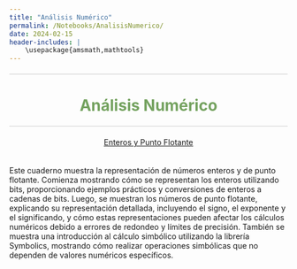 ```yaml
---
title: "Análisis Numérico"
permalink: /Notebooks/AnalisisNumerico/
date: 2024-02-15
header-includes: |
    \usepackage{amsmath,mathtools}
---
```


<script
  src="https://cdn.mathjax.org/mathjax/latest/MathJax.js?config=TeX-AMS-MML_HTMLorMML"
  type="text/javascript">
</script>

<html>
<head>
    <style>
        /* Estilos para centrar y cambiar el color del texto */
        h1 {
            text-align: center; /* Centra el texto horizontalmente */
            color: rgba(72, 133, 45, 0.76); /* Cambia el color del texto a verde */
        }
    </style>
</head>
<body>

<style>

    .container {
      max-width: 800px;
      margin: 20px auto;
      overflow: hidden;
    }

    .person {
      display: flex;
      margin-bottom: 20px;
      justify-content: space-between;
      align-items: center;
      flex-wrap: wrap;
    }

    .person img {
      max-width: 200px;
      max-height: 200px;
      border-radius: 50%;
      margin-right: 20px;
      margin-left: 20px;
    }

    .person .info {
      flex: 1;
      text-align: left;
    }

    .person:nth-child(even) {
      flex-direction: row-reverse;
    }

    h2 {
      text-align: center;
      color: #333;
    }

    hr {
            border: none; /* Elimina el borde */
            height: 1px; /* Altura de la línea */
            background-color: #CCCCCC; /* Color de la línea */
            margin: 20px 0; /* Margen superior e inferior */
        }
  </style>

<hr>

<h1>Análisis Numérico</h1>

<hr>

</body>
</html>

<div class="button-container">
  <a href="https://labmatecc.github.io/Notebooks/AnalisisNumerico/EnterosYFlotante/" class="button">Enteros y Punto Flotante</a>
</div>

  <div class="container">
    <div class="person">
      <div class="info">
        <p>Este cuaderno muestra la representación de números enteros y de punto flotante. Comienza mostrando cómo se representan los enteros utilizando bits, proporcionando ejemplos prácticos y conversiones de enteros a cadenas de bits. Luego, se muestran los números de punto flotante, explicando su representación detallada, incluyendo el signo, el exponente y el significando, y cómo estas representaciones pueden afectar los cálculos numéricos debido a errores de redondeo y límites de precisión. También se muestra una introducción al cálculo simbólico utilizando la librería Symbolics, mostrando cómo realizar operaciones simbólicas que no dependen de valores numéricos específicos. </p>
      </div>
    </div>
  </div>

  <html>
<head>
    <style>
        .button-container {
            text-align: center; /* Centra el contenido horizontalmente */
        }

        .button {
            display: inline-block;
            padding: 10px 20px;
            border-radius: 20px; /* Esto hace que el botón tenga forma de pastilla */
            background-color: rgba(72, 133, 45, 0.76); /* Cambia el color del botón a verde */
            color: white; /* Cambia el color del texto a blanco */
            text-decoration: none; /* Elimina el subrayado predeterminado en los enlaces */
            font-size: 16px; /* Cambia el tamaño del texto */
            font-weight: bold; /* Hace que el texto sea más audaz */
            border: none; /* Elimina el borde del botón */
        }
    </style>
</head>
<body>

<hr>

<div class="button-container">
  <a href="https://labmatecc.github.io/Notebooks/AnalisisNumerico/ComparacionAsintotica/" class="button">Comparación asintótica</a>
</div>

<div class="container">
    <div class="person">
      <div class="info">
        <p>El cuaderno comienza definiendo los conceptos de orden asintótico para sucesiones, como \(x_n = \mathcal{O}(\alpha_n)\) y \(x_n = \mathcal{o}(\alpha_n)\), que indican cómo las sucesiones \(x_n\) y \(\alpha_n\) convergen hacia cero en comparación. Proporciona ejemplos gráficos para ilustrar estas comparaciones, como \(\frac{n+1}{n^2}\) en relación con \(\frac{1}{n}\), y \(\frac{1}{n \log(n)}\) también en relación con \(\frac{1}{n}\), entre otros. El cuaderno también explora la velocidad de convergencia, describiendo la convergencia lineal y superlineal con ejemplos como \(x_n = 0.5^n\) y \(x_n = 0.5^{n^2}\). Además, aborda la convergencia de orden y cómo se puede demostrar mediante gráficos, como el caso de \(x_n = 0.5^{2^n}\).</p>
        <p>Finalmente, se introduce la expansión de Taylor, explicando cómo aproximar funciones mediante polinomios de Taylor y su error asociado. El cuaderno utiliza la librería `TaylorSeries` para generar y trabajar con estos polinomios. </p>
      </div>
    </div>
  </div>

<hr>

<div class="button-container">
  <a href="https://labmatecc.github.io/Notebooks/AnalisisNumerico/EcuacionesNoLineales/" class="button">Ecuaciones No Lineales</a>
</div>

<div class="container">
    <div class="person">
      <div class="info">
        <p>El cuaderno trata sobre métodos numéricos para encontrar las raíces de una función real \( f: \mathbb{R} \to \mathbb{R} \). Se exploran varios métodos, incluyendo el de bisección, el de Newton y el método del punto fijo. El método de bisección se basa en la propiedad de cambio de signo de la función en un intervalo y se implementa para encontrar raíces de funciones continuas. El método de Newton utiliza la derivada para iterar hacia una raíz, y el método de punto fijo busca un valor \( x^* \) tal que \( F(x^*) = x^* \). El cuaderno también presenta implementaciones y ejemplos prácticos usando la función \( \exp(x) - \sin(x) \) para ilustrar cada método. </p>
      </div>
    </div>
  </div>

<hr>

<div class="button-container">
  <a href="https://labmatecc.github.io/Notebooks/AnalisisNumerico/EcuacionesNoLinealesII/" class="button">Ecuaciones No Lineales II</a>
</div>

<div class="container">
    <div class="person">
      <div class="info">
        <p>Este cuaderno aborda tres métodos para resolver ecuaciones no lineales y diferenciales: Newton, Euler y Picard. El Método de Newton aproxima raíces de funciones no lineales, Euler resuelve ecuaciones diferenciales ordinarias con variantes explícita e implícita, y Picard utiliza aproximaciones iterativas basadas en integrales para garantizar la convergencia.</p>
      </div>
    </div>
  </div>

<hr>

<div class="button-container">
  <a href="https://labmatecc.github.io/Notebooks/AnalisisNumerico/EcuacionesLineales/" class="button">Ecuaciones Lineales</a>
</div>

<div class="container">
    <div class="person">
      <div class="info">
        <p>El cuaderno comienza con una introducción al sistema de ecuaciones lineales representado por la ecuación \( A x = b,\) donde \( A \) es una matriz y \( x \) y \( b \) son vectores. Luego, explora cómo calcular diferentes normas de vectores y matrices en Julia, proporcionando ejemplos prácticos de cómo obtener normas subordinadas y de Frobenius. </p>
        <p>Luego, se presenta la factorización LU, incluyendo un algoritmo para descomponer una matriz en productos de matrices triangulares y cómo implementarlo en Julia. Se presentan ejemplos de factorización LU con matrices específicas, incluyendo la verificación de la precisión de la factorización mediante normas. También se discute la factorización PA=LU con pivoteo, utilizando ejemplos adicionales como la matriz de Hilbert y matrices diagonales dominantes. Luego de esto, el cuaderno aborda la factorización de Cholesky para matrices simétricas y definidas positivas, y cómo resolver sistemas lineales en Julia usando el operador backslash.</p>
      </div>
    </div>
  </div>

<hr>

<div class="button-container">
  <a href="https://labmatecc.github.io/Notebooks/AnalisisNumerico/CirculosDeGershgorin/" class="button">Círculos de Gershgorin</a>
</div>

<div class="container">
    <div class="person">
      <div class="info">
        <p>Este cuaderno muestra los métodos de localización de valores propios, comenzando con el Teorema de Gershgorin, que establece que todos los valores propios de una matriz están contenidos en la unión de discos en el plano complejo. Luego, se extiende la teoría a los discos de Brauer y a los discos generalizados de Gershgorin, mostrando mejoras en las estimaciones sobre la ubicación de los valores propios. Además, se proporciona una serie de ejemplos prácticos que ilustran la aplicación de estos teoremas y métodos, mostrando cómo se pueden visualizar los discos correspondientes para diferentes matrices y cómo estos métodos pueden ser utilizados en la práctica para análisis y simulaciones.</p>
      </div>
    </div>
  </div>

<hr>

<div class="button-container">
  <a href="https://labmatecc.github.io/Notebooks/AnalisisNumerico/Interpolacion" class="button">Interpolación</a>
</div>

<div class="container">
    <div class="person">
      <div class="info">
        <p>El cuaderno muestra, primero el problema de encontrar un polinomio de menor grado que pase por un conjunto de puntos dados \((x_i, y_i)\), es decir, la interpolación polinomial, y se describen las formas de Newton y Lagrange para calcular este polinomio. Además, se explora la interpolación por splines, que utiliza polinomios de grado \(k\) en intervalos distintos, garantizando suavidad en las derivadas de orden \(k-1\) en los puntos de unión. Se muestran ejemplos de la aplicación de splines constantes, lineales y cúbicos en datos caligráficos.</p>
      </div>
    </div>
  </div>

<hr>

<div class="button-container">
  <a href="https://labmatecc.github.io/Notebooks/AnalisisNumerico/AjusteDeCurvas/" class="button">Ajuste de curvas</a>
</div>

<div class="container">
    <div class="person">
      <div class="info">
        <p>El cuaderno aborda el ajuste de curvas y datos, explorando métodos para encontrar modelos que describan con precisión el comportamiento de datos observados, centrándose en el crecimiento de tumores en ratones. Se discuten varios enfoques, como el ajuste lineal, polinómico cúbico, redes neuronales artificiales y ecuaciones diferenciales, específicamente el modelo de Von Bertalanffy. El ajuste de curvas busca establecer relaciones entre variables optimizando los parámetros del modelo para minimizar el desajuste entre datos observados y generados, utilizando la técnica de mínimos cuadrados basada en la norma euclidiana. </p>
      </div>
    </div>
  </div>

<hr>

<div class="button-container">
  <a href="https://labmatecc.github.io/Notebooks/AnalisisNumerico/IntegracionNumericaI/" class="button">Integración Numérica I</a>
</div>

<div class="container">
    <div class="person">
      <div class="info">
        <p>En este cuaderno se estudian métodos de integración numérica como las sumas de Riemann, la regla del trapecio y la regla de Simpson. Estos métodos dividen un intervalo \([a,b]\) en subintervalos y aproximan el área bajo una curva utilizando rectángulos o trapecios. Se ejemplifica con las funciones \(y=x^2\) en \([0,3]\) y \(y=e^{x^2}\) en \([0,1]\), mostrando cómo estas técnicas convergen hacia el área exacta conforme se aumenta el número de subintervalos. Estos métodos son esenciales para calcular áreas bajo curvas cuando la función no tiene una integral elemental. </p>
      </div>
    </div>
  </div>

<hr>

<div class="button-container">
  <a href="https://labmatecc.github.io/Notebooks/AnalisisNumerico/FEM/" class="button">Método de elementos finitos</a>
</div>

<div class="container">
    <div class="person">
      <div class="info">
        <p>Este cuaderno se centra en el método de elementos finitos. En primer lugar, se estudia el comportamiento de la cuerda elástica en una dimensión. Aquí, discretizamos el dominio y resolvemos ecuaciones lineales con condiciones de frontera específicas. Observamos cómo los resultados varían según ajustamos los parámetros del problema. En la segunda parte, se muestra como resolver la ecuación de Poisson de manera numérica en un dominio bidimensional usando elementos finitos, esto con la ayuda de la librería Gridap. </p>
      </div>
    </div>
  </div>

<hr>